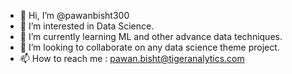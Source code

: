 - 👋 Hi, I’m @pawanbisht300
- 👀 I’m interested in Data Science.
- 🌱 I’m currently learning ML and other advance data techniques.
- 💞️ I’m looking to collaborate on any data science theme project.
- 📫 How to reach me : pawan.bisht@tigeranalytics.com

<!---
pawanbisht300/pawanbisht300 is a ✨ special ✨ repository because its `README.md` (this file) appears on your GitHub profile.
You can click the Preview link to take a look at your changes.
--->
